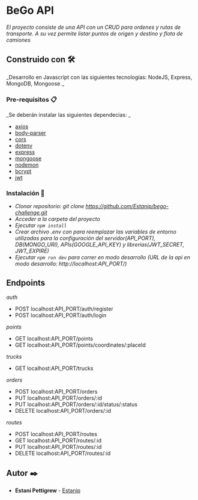 # BeGo API

_El proyecto consiste de una API con un CRUD para ordenes y rutas de transporte. A su vez permite listar puntos de origen y destino y flota de camiones_

## Construido con 🛠️
_Desarrollo en Javascript con las siguientes tecnologías: NodeJS, Express, MongoDB, Mongoose _

### Pre-requisitos 📋
_Se deberán instalar las siguientes dependecias: _

- [axios](https://www.npmjs.com/package/axios)
- [body-parser](https://www.npmjs.com/package/body-parser)
- [cors](https://www.npmjs.com/package/cors)
- [dotenv](https://www.npmjs.com/package/dotenv)
- [express](https://www.npmjs.com/package/express)
- [mongoose](https://www.npmjs.com/package/mongoose)
- [nodemon](https://www.npmjs.com/package/nodemon)
- [bcrypt](https://www.npmjs.com/package/bcrypt)
- [jwt](https://www.npmjs.com/package/jsonwebtoken)

### Instalación 🔧
* _Clonar repositorio: git clone https://github.com/Estanip/bego-challenge.git_
* _Acceder a la carpeta del proyecto_
* _Ejecutar ``npm install``_
* _Crear archivo .env con para reemplazar las variables de entorno utilizadas para la configuración del servidor(API_PORT), DB(MONGO_URI), APIs(GOOGLE_API_KEY) y librerías(JWT_SECRET, JWT_EXPIRE)_
* _Ejecutar ``npm run dev`` para correr en modo desarrollo (URL de la api en modo desarrollo: http://localhost:API_PORT/)_

## Endpoints
_auth_
* POST localhost:API_PORT/auth/register
* POST localhost:API_PORT/auth/login

_points_
* GET localhost:API_PORT/points
* GET localhost:API_PORT/points/coordinates/:placeId

_trucks_
* GET localhost:API_PORT/trucks

_orders_
* POST localhost:API_PORT/orders
* PUT localhost:API_PORT/orders/:id
* PUT localhost:API_PORT/orders/:id/status/:status
* DELETE localhost:API_PORT/orders/:id

_routes_
* POST localhost:API_PORT/routes
* GET localhost:API_PORT/routes/:id
* PUT localhost:API_PORT/routes/:id
* DELETE localhost:API_PORT/routes/:id

## Autor ✒️
* **Estani Pettigrew** - [Estanip](https://github.com/Estanip)
